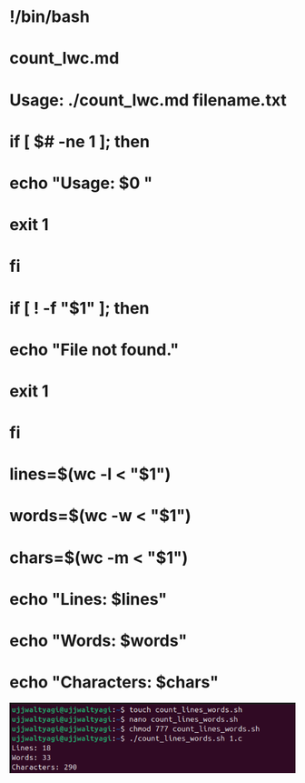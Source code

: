 # !/bin/bash
# count_lwc.md
# Usage: ./count_lwc.md filename.txt

# if [ $# -ne 1 ]; then
  # echo "Usage: $0 <filename>"
  # exit 1
# fi

# if [ ! -f "$1" ]; then
  # echo "File not found."
  # exit 1
# fi

# lines=$(wc -l < "$1")
# words=$(wc -w < "$1")
# chars=$(wc -m < "$1")

# echo "Lines: $lines"
# echo "Words: $words"
# echo "Characters: $chars"



![](../Unit%20-%207/images/2025-10-27-21-42-24.png)
